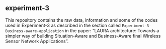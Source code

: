 ## experiment-3
This repository contains the raw data, information and some of the codes used in Experiment-3 as described in the section called `Experiment-3-Business-aware-application` in the paper: “LAURA architecture: Towards a simpler way of building Situation-Aware and Business-Aware final Wireless Sensor Network Applications”.
